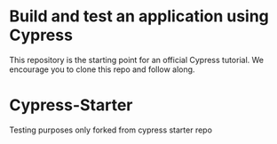 # Build and test an application using Cypress

This repository is the starting point for an official Cypress tutorial. We encourage you to clone this repo and follow along.
# Cypress-Starter

Testing purposes only forked from cypress starter repo